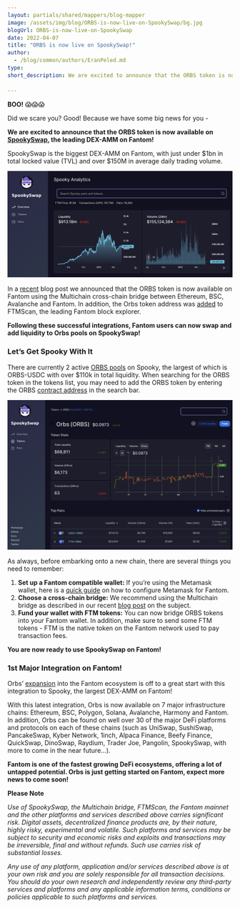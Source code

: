 ```yaml
---
layout: partials/shared/mappers/blog-mapper
image: /assets/img/blog/ORBS-is-now-live-on-SpookySwap/bg.jpg
blogUrl: ORBS-is-now-live-on-SpookySwap
date: 2022-04-07
title: "ORBS is now live on SpookySwap!"
author:
  - /blog/common/authors/EranPeled.md
type:
short_description: We are excited to announce that the ORBS token is now available on SpookySwap, the leading DEX-AMM on Fantom!

---
```


**BOO!** 😱😱😱

Did we scare you? Good! 
Because we have some big news for you - 

**We are excited to announce that the ORBS token is now available on [SpookySwap](https://spookyswap.finance/), the leading DEX-AMM on Fantom!**

SpookySwap is the biggest DEX-AMM on Fantom, with just under $1bn in total locked value (TVL) and over $150M in average daily trading volume.

![spooky](/assets/img/blog/ORBS-is-now-live-on-SpookySwap/image1.png)


In a [recent](https://www.orbs.com/Multichain/) blog post we announced that the ORBS token is now available on Fantom using the Multichain cross-chain bridge between Ethereum, BSC, Avalanche and Fantom. In addition, the Orbs token address was [added](https://www.orbs.com/FTMScan/) to FTMScan, the leading Fantom block explorer.

**Following these successful integrations, Fantom users can now swap and add liquidity to Orbs pools on SpookySwap!**


### Let’s Get Spooky With It


There are currently 2 active [ORBS pools](https://info.spookyswap.finance/token/0x3e01b7e242d5af8064cb9a8f9468ac0f8683617c) on Spooky, the largest of which is ORBS-USDC with over $110k in total liquidity. When searching for the ORBS token in the tokens list, you may need to add the ORBS token by entering the ORBS [contract address](https://ftmscan.com/token/0x3e01b7e242d5af8064cb9a8f9468ac0f8683617c) in the search bar.

![OrbsPools](/assets/img/blog/ORBS-is-now-live-on-SpookySwap/image2.png)


As always, before embarking onto a new chain, there are several things you need to remember:

1) **Set up a Fantom compatible wallet:** If you’re using the Metamask wallet, here is a [quick guide](https://docs.fantom.foundation/tutorials/set-up-metamask) on how to configure Metamask for Fantom.
2) **Choose a cross-chain bridge:** We recommend using the Multichain bridge as described in our recent [blog post](https://www.orbs.com/Multichain/) on the subject. 
3) **Fund your wallet with FTM tokens:** You can now bridge ORBS tokens into your Fantom wallet. In addition, make sure to send some FTM tokens - FTM is the native token on the Fantom network used to pay transaction fees. 

**You are now ready to use SpookySwap on Fantom!**


### 1st Major Integration on Fantom!

Orbs’ [expansion](https://www.orbs.com/Fantom/) into the Fantom ecosystem is off to a great start with this integration to Spooky, the largest DEX-AMM on Fantom!

With this latest integration, Orbs is now available on 7 major infrastructure chains: Ethereum, BSC, Polygon, Solana, Avalanche, Harmony and Fantom. In addition, Orbs can be found on well over 30 of the major DeFi platforms and protocols on each of these chains (such as UniSwap, SushiSwap, PancakeSwap, Kyber Network, 1inch, Alpaca Finance, Beefy Finance, QuickSwap, DinoSwap, Raydium, Trader Joe, Pangolin, SpookySwap, with more to come in the near future...).

**Fantom is one of the fastest growing DeFi ecosystems, offering a lot of untapped potential. Orbs is just getting started on Fantom, expect more news to come soon!**


<div class='line-separator'> </div>

**Please Note**

_Use of SpookySwap, the Multichain bridge, FTMScan, the Fantom mainnet and the other platforms and services described above carries significant risk. Digital assets, decentralized finance products are, by their nature, highly risky, experimental and volatile. Such platforms and services may be subject to security and economic risks and exploits and transactions may be irreversible, final and without refunds. Such use carries risk of substantial losses._

_Any use of any platform, application and/or services described above is at your own risk and you are solely responsible for all transaction decisions. You should do your own research and independently review any third-party services and platforms and any applicable information terms, conditions or policies applicable to such platforms and services._
